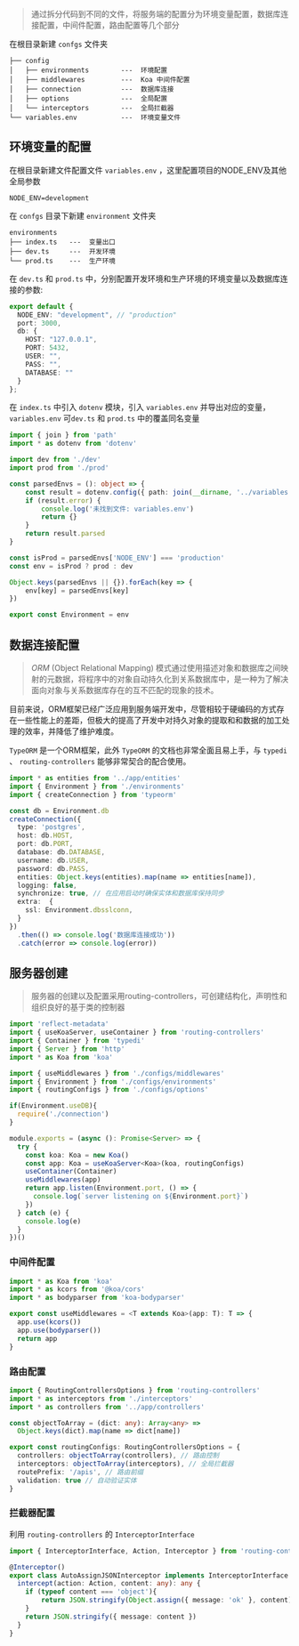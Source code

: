 

> 通过拆分代码到不同的文件，将服务端的配置分为环境变量配置，数据库连接配置，中间件配置，路由配置等几个部分

在根目录新建 `confgs` 文件夹

```
├── config
│   ├── environments        ---  环境配置
│   ├── middlewares         ---  Koa 中间件配置
│   ├── connection          ---  数据库连接
│   ├── options             ---  全局配置
│   └── interceptors        ---  全局拦截器
└── variables.env           ---  环境变量文件
```

## 环境变量的配置

在根目录新建文件配置文件 `variables.env` ，这里配置项目的NODE_ENV及其他全局参数

```
NODE_ENV=development
```

在 `confgs` 目录下新建 `environment` 文件夹
```
environments
├── index.ts   ---  变量出口
├── dev.ts     ---  开发环境
└── prod.ts    ---  生产环境
```

在 `dev.ts` 和 `prod.ts` 中，分别配置开发环境和生产环境的环境变量以及数据库连接的参数:
```typescript
export default {
  NODE_ENV: "development", // "production"
  port: 3000,
  db: {
    HOST: "127.0.0.1",
    PORT: 5432,
    USER: "",
    PASS: "",
    DATABASE: ""
  }
};
```
在 `index.ts` 中引入 `dotenv` 模块，引入 `variables.env` 并导出对应的变量，`variables.env` 可`dev.ts` 和 `prod.ts` 中的覆盖同名变量
```typescript
import { join } from 'path'
import * as dotenv from 'dotenv'

import dev from './dev'
import prod from './prod'

const parsedEnvs = (): object => {
    const result = dotenv.config({ path: join(__dirname, '../variables.env') })
    if (result.error) {
        console.log('未找到文件: variables.env')
        return {}
    }
    return result.parsed
}

const isProd = parsedEnvs['NODE_ENV'] === 'production'
const env = isProd ? prod : dev

Object.keys(parsedEnvs || {}).forEach(key => {
    env[key] = parsedEnvs[key]
})

export const Environment = env
```

## 数据连接配置

> *ORM* (Object Relational Mapping) 模式通过使用描述对象和数据库之间映射的元数据，将程序中的对象自动持久化到关系数据库中，是一种为了解决面向对象与关系数据库存在的互不匹配的现象的技术。

目前来说，ORM框架已经广泛应用到服务端开发中，尽管相较于硬编码的方式存在一些性能上的差距，但极大的提高了开发中对持久对象的提取和和数据的加工处理的效率，并降低了维护难度。

`TypeORM` 是一个ORM框架，此外 `TypeORM` 的文档也非常全面且易上手，与 `typedi` 、 `routing-controllers` 能够非常契合的配合使用。

```typescript
import * as entities from '../app/entities'
import { Environment } from './environments'
import { createConnection } from 'typeorm'

const db = Environment.db
createConnection({
  type: 'postgres',
  host: db.HOST,
  port: db.PORT,
  database: db.DATABASE,
  username: db.USER,
  password: db.PASS,
  entities: Object.keys(entities).map(name => entities[name]),
  logging: false,
  synchronize: true, // 在应用启动时确保实体和数据库保持同步
  extra:  {
    ssl: Environment.dbsslconn,
  }
})
  .then(() => console.log('数据库连接成功'))
  .catch(error => console.log(error))
```
## 服务器创建

> 服务器的创建以及配置采用routing-controllers，可创建结构化，声明性和组织良好的基于类的控制器

```typescript
import 'reflect-metadata'
import { useKoaServer, useContainer } from 'routing-controllers'
import { Container } from 'typedi'
import { Server } from 'http'
import * as Koa from 'koa'

import { useMiddlewares } from './configs/middlewares'
import { Environment } from './configs/environments'
import { routingConfigs } from './configs/options'

if(Environment.useDB){
  require('./connection')
}

module.exports = (async (): Promise<Server> => {
  try {
    const koa: Koa = new Koa()
    const app: Koa = useKoaServer<Koa>(koa, routingConfigs) 
    useContainer(Container)
    useMiddlewares(app)
    return app.listen(Environment.port, () => {
      console.log(`server listening on ${Environment.port}`)
    })
  } catch (e) {
    console.log(e)
  }
})()
```

### 中间件配置

```typescript
import * as Koa from 'koa'
import * as kcors from '@koa/cors'
import * as bodyparser from 'koa-bodyparser'

export const useMiddlewares = <T extends Koa>(app: T): T => {
  app.use(kcors())
  app.use(bodyparser())
  return app
}
```

### 路由配置

```typescript
import { RoutingControllersOptions } from 'routing-controllers'
import * as interceptors from './interceptors'
import * as controllers from '../app/controllers'

const objectToArray = (dict: any): Array<any> =>
  Object.keys(dict).map(name => dict[name])

export const routingConfigs: RoutingControllersOptions = {
  controllers: objectToArray(controllers), // 路由控制
  interceptors: objectToArray(interceptors), // 全局拦截器
  routePrefix: '/apis', // 路由前缀
  validation: true // 自动验证实体
}
```

### 拦截器配置

利用 `routing-controllers` 的 `InterceptorInterface` 

```typescript
import { InterceptorInterface, Action, Interceptor } from 'routing-controllers'

@Interceptor()
export class AutoAssignJSONInterceptor implements InterceptorInterface {
  intercept(action: Action, content: any): any {
    if (typeof content === 'object'){
        return JSON.stringify(Object.assign({ message: 'ok' }, content))
    }
    return JSON.stringify({ message: content })
  }
}
```
